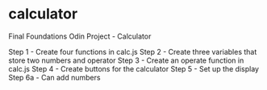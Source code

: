 # calculator
Final Foundations Odin Project - Calculator

Step 1 - Create four functions in calc.js
Step 2 - Create three variables that store two numbers and operator
Step 3 - Create an operate function in calc.js
Step 4 - Create buttons for the calculator
Step 5 - Set up the display
Step 6a - Can add numbers